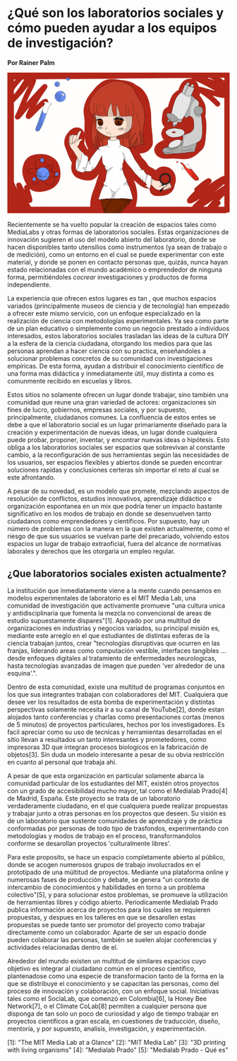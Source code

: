 # ¿Qué son los laboratorios sociales y cómo pueden ayudar a los equipos de investigación?

**Por Rainer Palm**

![header](header.jpg)

Recientemente se ha vuelto popular la creación de espacios tales como MediaLabs y otras formas de laboratorios sociales. Estas organizaciones de innovación sugieren el uso del modelo abierto del laboratorio, donde se hacen disponibles tanto utensilios como instrumentos (ya sean de trabajo o de medición), como un entorno en el cual se puede experimentar con este material, y donde se ponen en contacto personas que, quizás, nunca hayan estado relacionadas con el mundo académico o emprendedor de ninguna forma, permitiéndoles *cocrear* investigaciones y productos de forma independiente.

La experiencia que ofrecen estos lugares es tan , que muchos espacios variados (principalmente museos de ciencia y de tecnología) han empezado a ofrecer este mismo servicio, con un enfoque especializado en la realización de ciencia con metodologías experimentales. Ya sea como parte de un plan educativo o simplemente como un negocio prestado a individuos interesados, estos laboratorios sociales trasladan las ideas de la cultura DIY a la esfera de la ciencia ciudadana, otorgando los medios para que las personas aprendan a hacer ciencia con su practica, enseñandoles a solucionar problemas concretos de su comunidad con investigaciones empíricas. De esta forma, ayudan a distribuir el conocimiento científico de una forma mas didáctica y inmediatamente útil, muy distinta a como es comunmente recibido en escuelas y libros.

Estos sitios no solamente ofrecen un lugar donde trabajar, sino también una comunidad que reune una gran variedad de actores: organizaciones sin fines de lucro, gobiernos, empresas sociales, y por supuesto, principalmente, ciudadanos comunes. La confluencia de estos entes se debe a que el laboratorio social es un lugar primariamente diseñado para la creación y experimentación de nuevas ideas, un lugar donde cualquiera puede probar, proponer, inventar, y encontrar nuevas ideas o hipótesis. Esto obliga a los laboratorios sociales ser espacios que sobrevivan al constante cambio, a la reconfiguración de sus herramientas según las necesidades de los usuarios, ser espacios flexibles y abiertos donde se pueden encontrar soluciones rapidas y conclusiones certeras sín importar el reto al cual se este afrontando.

A pesar de su novedad, es un modelo que promete, mezclando aspectos de resolución de conflictos, estudios innovativos, aprendizaje didáctico e organización espontanea en un mix que podría tener un impacto bastante significativo en los modos de trabajo en donde se desenvuelven tanto ciudadanos como emprendedores y científicos. Por supuesto, hay un número de problemas con la manera en la que existen actualmente, como el riesgo de que sus usuarios se vuelvan parte del precariado, volviendo estos espacios un lugar de trabajo extraoficial, fuera del alcance de normativas laborales y derechos que les otorgaria un empleo regular.

## ¿Que laboratorios sociales existen actualmente?

La institución que inmediatamente viene a la mente cuando pensamos en modelos experimentales de laboratorio es el MIT Media Lab, una comunidad de investigación que activamente promueve "una cultura unica y antidisciplinaria que fomenta la mezcla no convencional de areas de estudio supuestamente dispares"\[1\]. Apoyado por una multitud de organizaciones en industrias y negocios variados, su principal misión es, mediante este arreglo en el que estudiantes de distintas esferas de la ciencia trabajan juntos, crear "tecnologías disruptivas que ocurren en las franjas, liderando areas como computación vestible, interfaces tangibles ... desde enfoques digitales al tratamiento de enfermedades neurologicas, hasta tecnologías avanzadas de imagen que pueden 'ver alrededor de una esquina'.".

Dentro de esta comunidad, existe una multitud de programas conjuntos en los que sus integrantes trabajan con colaboradores del MIT. Cualquiera que desee ver los resultados de esta bomba de experimentación y distintas perspectivas solamente necesita ir a su canal de YouTube\[2\], donde estan alojados tanto conferencias y charlas como presentaciones cortas (menos de 5 minutos) de proyectos particulares, hechos por los investigadores. Es facil apreciar como su uso de tecnícas y herramientas desarrolladas en el sitio llevan a resultados un tanto interesantes y prometedores, como impresoras 3D que integran procesos biologícos en la fabricación de objetos\[3\]. Sín duda un modelo interesante a pesar de su obvia restricción en cuanto al personal que trabaja ahí.

A pesar de que esta organización en particular solamente abarca la comunidad particular de los estudiantes del MIT, existén otros proyectos con un grado de accesibilidad mucho mayor, tal como el Medialab Prado\[4\] de Madríd, España. Este proyecto se trata de un laboratorio verdaderamente ciudadano, en el que cualquiera puede realizar propuestas y trabajar junto a otras personas en los proyectos que deseen. Su visión es de un laboratorio que sustente comunidades de aprendizaje y de práctica conformadas por personas de todo tipo de trasfondos, experimentando con metodologías y modos de trabajo en el proceso, transformandolos conforme se desarollan proyectos 'culturalmente libres'.

Para este proposito, se hace un espacio completamente abierto al público, donde se acogen numerosos grupos de trabajo involucrados en el prototipado de una múltitud de proyectos. Mediante una plataforma online y numerosas fases de producción y debate, se genera "un contexto de intercambio de conocimientos y habilidades en torno a un problema colectivo"\[5\], y para solucionar estos problemas, se promueve la utilización de herramientas libres y código abierto. Periodícamente Medialab Prado publica información acerca de proyectos para los cuales se requieren propuestas, y despues en los talleres en que se desarollen estas propuestas se puede tanto ser promotor del proyecto como trabajar directamente como un colaborador. Aparte de ser un espacio donde pueden colaborar las personas, también se suelen alojar conferencias y actividades relacionadas dentro de el.

Alrededor del mundo existen un multitud de similares espacios cuyo objetivo es integrar al ciudadano común en el proceso científico, plantenadose como una especie de transformacion tanto de la forma en la que se distribuye el conocimiento y se capacitan las personas, como del proceso de innovación y colaboración, con un enfoque social. Iniciativas tales como el SociaLab, que comenzó en Colombia\[6\], la Honey Bee Network\[7\], o el Climate CoLab\[8\] permiten a cualquier persona que disponga de tan solo un poco de curiosidad y algo de tiempo trabajar en proyectos científicos a gran escala, en cuestiones de traducción, diseño, mentoría, y por supuesto, analísis, investigación, y experimentación.

\[1\]:  "The MIT Media Lab at a Glance"
\[2\]:  "MIT Media Lab"
\[3\]:  "3D printing with living organisms"
\[4\]:  "Medialab Prado"
\[5\]:  "Medialab Prado - Qué es"
